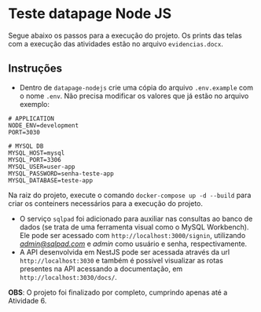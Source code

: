 # Teste datapage Node JS

Segue abaixo os passos para a execução do projeto. Os prints das telas com a execução das atividades estão no arquivo `evidencias.docx`.

## Instruções

- Dentro de `datapage-nodejs` crie uma cópia do arquivo `.env.example` com o nome `.env`. Não precisa modificar os valores que já estão no arquivo exemplo:

```
# APPLICATION
NODE_ENV=development
PORT=3030

# MYSQL DB
MYSQL_HOST=mysql
MYSQL_PORT=3306
MYSQL_USER=user-app
MYSQL_PASSWORD=senha-teste-app
MYSQL_DATABASE=teste-app
```

Na raiz do projeto, execute o comando `docker-compose up -d --build` para criar os conteiners necessários para a execução do projeto.
  - O serviço `sqlpad` foi adicionado para auxiliar nas consultas ao banco de dados (se trata de uma ferramenta visual como o MySQL Workbench). Ele pode ser acessado com `http://localhost:3000/signin`, utilizando *admin@sqlpad.com* e *admin* como usuário e senha, respectivamente.
  - A API desenvolvida em NestJS pode ser acessada através da url `http://localhost:3030` e também é possível visualizar as rotas presentes na API acessando a documentação, em `http://localhost:3030/docs/`.

**OBS**: O projeto foi finalizado por completo, cumprindo apenas até a Atividade 6.